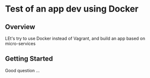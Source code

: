 # Test of an app dev using Docker

## Overview

LEt's try to use Docker instead of Vagrant, and build an app based on micro-services

## Getting Started

Good question ...
